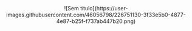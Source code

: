 <center>![Sem título](https://user-images.githubusercontent.com/46056798/226751130-3f33e5b0-4877-4e87-b25f-f737ab447b20.png)</center>
<p align="center">
  <img rc="[http://www.fillmurray.com/460/300](https://user-images.githubusercontent.com/46056798/226751130-3f33e5b0-4877-4e87-b25f-f737ab447b20.png)">
</p>
